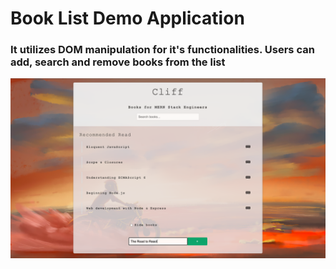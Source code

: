# Book List Demo Application

### It utilizes DOM manipulation for it's functionalities. Users can add, search and remove books from the list

![Screenshot](/image/screenshot.png)
